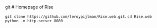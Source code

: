 git # Homepage of Rise

`git clone https://github.com/leroypijlman/Rise.web.git`. 
`cd Rise.web`  
`python -m http.server 8080`
